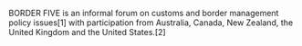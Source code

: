 BORDER FIVE is an informal forum on customs and border management policy issues[1] with participation from Australia, Canada, New Zealand, the United Kingdom and the United States.[2]
